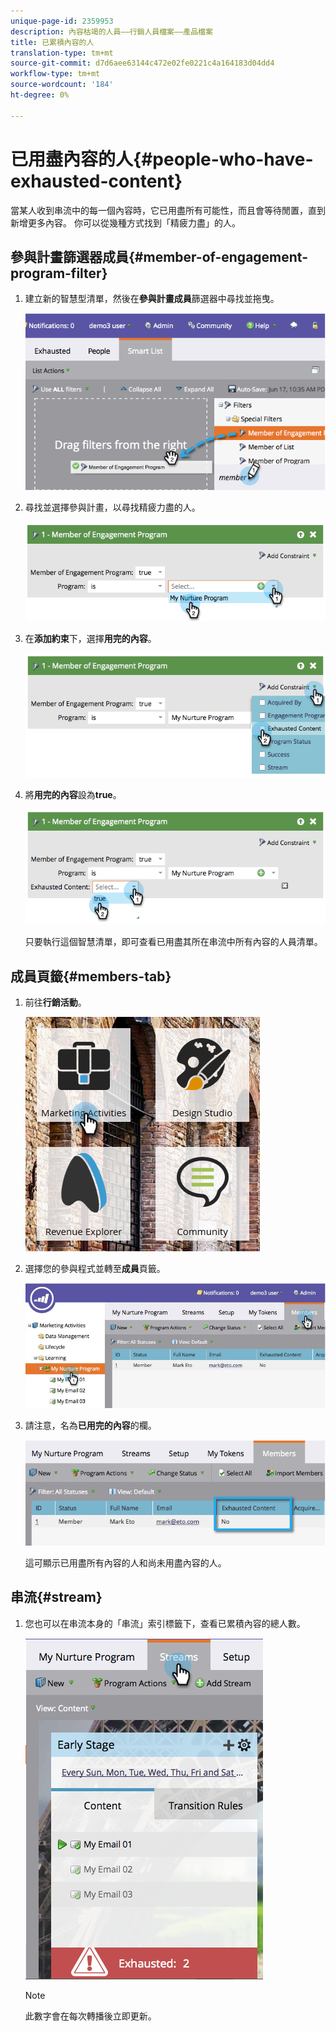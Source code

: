 ```yaml
---
unique-page-id: 2359953
description: 內容枯竭的人員——行銷人員檔案——產品檔案
title: 已累積內容的人
translation-type: tm+mt
source-git-commit: d7d6aee63144c472e02fe0221c4a164183d04dd4
workflow-type: tm+mt
source-wordcount: '184'
ht-degree: 0%

---
```



# 已用盡內容的人{#people-who-have-exhausted-content}

當某人收到串流中的每一個內容時，它已用盡所有可能性，而且會等待閒置，直到新增更多內容。 你可以從幾種方式找到「精疲力盡」的人。

## 參與計畫篩選器成員{#member-of-engagement-program-filter}

1. 建立新的智慧型清單，然後在&#x200B;**參與計畫成員**&#x200B;篩選器中尋找並拖曳。

   ![](assets/image2014-9-15-18-20-0.png)

1. 尋找並選擇參與計畫，以尋找精疲力盡的人。

   ![](assets/image2014-9-15-18-3a20-3a11.png)

1. 在&#x200B;**添加約束**&#x200B;下，選擇&#x200B;**用完的內容**。

   ![](assets/image2014-9-15-18-3a20-3a17.png)

1. 將&#x200B;**用完的內容**&#x200B;設為&#x200B;**true**。

   ![](assets/image2014-9-15-18-3a20-3a21.png)

   只要執行這個智慧清單，即可查看已用盡其所在串流中所有內容的人員清單。

## 成員頁籤{#members-tab}

1. 前往&#x200B;**行銷活動**。

   ![](assets/ma.png)

1. 選擇您的參與程式並轉至&#x200B;**成員**&#x200B;頁籤。

   ![](assets/memberstab.jpg)

1. 請注意，名為&#x200B;**已用完的內容**&#x200B;的欄。

   ![](assets/image2014-9-15-18-3a21-3a7.png)

   這可顯示已用盡所有內容的人和尚未用盡內容的人。

## 串流{#stream}

1. 您也可以在串流本身的「串流」索引標籤下，查看已累積內容的總人數。

   ![](assets/image2014-9-15-18-3a21-3a38.png)

   >[!NOTE]
   >
   >此數字會在每次轉播後立即更新。

